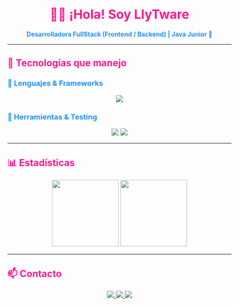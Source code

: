 <h1 align="center" style="color:#FF1493">👩‍💻 ¡Hola! Soy LlyTware</h1>
<p align="center" style="color:#1E90FF"><b>Desarrolladora FullStack (Frontend / Backend) | Java Junior 🧩</b></p>

---

<h2 style="color:#FF1493">🚀 Tecnologías que manejo</h2>

<h3 style="color:#1E90FF">🔹 Lenguajes & Frameworks</h3>
<p align="center">
  <img src="https://skillicons.dev/icons?i=java,spring,angular,react,nodejs,js,ts,html,css,sql,mysql" />
</p>

<h3 style="color:#1E90FF">🔹 Herramientas & Testing</h3>
<p align="center">
  <img src="https://skillicons.dev/icons?i=git,github,postman,vscode,idea" />
  <img src="https://img.shields.io/badge/Testing-JUnit-25A162?style=flat-square" />
</p>

---

<h2 style="color:#FF1493">📊 Estadísticas</h2>
<p align="center">
  <img src="https://github-readme-stats.vercel.app/api?username=LlyTware-io&show_icons=true&theme=radical&hide_border=true&title_color=FF1493&icon_color=00FF7F" height="150" />
  <img src="https://github-readme-stats.vercel.app/api/top-langs/?username=LlyTware-io&layout=compact&theme=radical&hide_border=true&title_color=FF1493" height="150" />
</p>

---

<h2 style="color:#FF1493">📫 Contacto</h2>
<p align="center">
  <!-- Reemplaza las URLs por tus perfiles reales -->
  <a href="https://www.linkedin.com/in/TU-SLUG" target="_blank">
    <img src="https://img.shields.io/badge/LinkedIn-0A66C2?style=for-the-badge&logo=linkedin&logoColor=white" />
  </a>
  <a href="https://www.instagram.com/TU-USUARIO" target="_blank">
    <img src="https://img.shields.io/badge/Instagram-E4405F?style=for-the-badge&logo=instagram&logoColor=white" />
  </a>
  <a href="https://tupagina.dev" target="_blank">
    <img src="https://img.shields.io/badge/Portafolio-000000?style=for-the-badge&logo=aboutdotme&logoColor=FF00FF" />
  </a>
</p>
